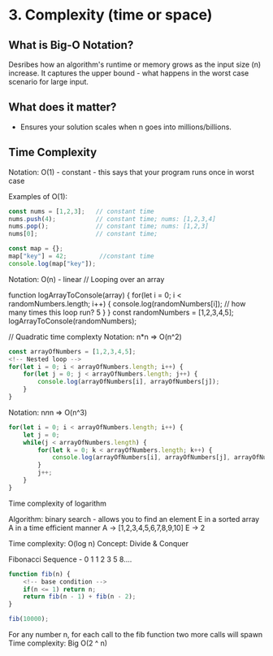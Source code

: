 # 3. Complexity (time or space)

## What is Big-O Notation?
Desribes how an algorithm's runtime or memory grows as the input size (n) increase.
It captures the upper bound - what happens in the worst case scenario for large input.

## What does it matter?
- Ensures your solution scales when n goes into millions/billions.

## Time Complexity

Notation: O(1) - constant
    - this says that your program runs once in worst case

Examples of O(1):

```js
const nums = [1,2,3];   // constant time
nums.push(4);           // constant time; nums: [1,2,3,4]
nums.pop();             // constant time; nums: [1,2,3]
nums[0];                // constant time;

const map = {};
map["key"] = 42;         //constant time
console.log(map["key"]);
```

Notation: O(n) - linear
// Looping over an array

function logArrayToConsole(array) {
    for(let i = 0; i < randomNumbers.length; i++) {
        console.log(randomNumbers[i]);  // how many times this loop run? 5
    }
}
const randomNumbers = [1,2,3,4,5];
logArrayToConsole(randomNumbers);

// Quadratic time complexty
Notation: n*n => O(n^2)

```js
const arrayOfNumbers = [1,2,3,4,5];
<!-- Nested loop -->
for(let i = 0; i < arrayOfNumbers.length; i++) {
    for(let j = 0; j < arrayOfNumbers.length; j++) {
        console.log(arrayOfNumbers[i], arrayOfNumbers[j]);
    }
}
```

<!-- n = 5; 5 * 5 -> 25 -->
<!-- i = 1; 2 is the element; 
            output: 2,1
                    2,2
                    2,3
                    2,4
                    2,5
 -->

Notation: n*n*n => O(n^3)
```js
for(let i = 0; i < arrayOfNumbers.length; i++) {
    let j = 0; 
    while(j < arrayOfNumbers.length) {
        for(let k = 0; k < arrayOfNumbers.length; k++) {
            console.log(arrayOfNumbers[i], arrayOfNumbers[j], arrayOfNumbers[k]);
        }
        j++;
    }
}
```
<!-- Input size is 5 -> out loop runs 5 times, 
                            for each time, inner loop runs 5 times
                                for each time, nested inner loop runes 5 times
n * n * n => 5 * 5 * 5 => 125 -->

Time complexity of logarithm

Algorithm: binary search - allows you to find an element E in a sorted array A in a time efficient manner
A -> [1,2,3,4,5,6,7,8,9,10]
E -> 2
<!-- How can you search A?
    Start from index 0 and check if each element equals E
    Start from the last index and go to index 0
    Time complexity: O(n)
-->
<!-- 
In binary search:
    we must loop over "search area" in every iteration
        left = 0
        right = array.length - 1
        while loop that runs until your left and right are equal
            find the middle element
            checks: is the middle element my target?

Starts of by looking the middle element of the array
6 / 3 => 2  -> O(1)
3 > 2 -> true
new sub-array we need to search: [1,2]
2 / 2 -> 1
2 == 2 -> true
 -->
Time complexity: O(log n)
Concept: Divide & Conquer

<!-- O(2 ^ n) -->
Fibonacci Sequence - 0 1 1 2 3 5 8....
<!-- Recursion to solve this problem -->

```js
function fib(n) {
    <!-- base condition -->
    if(n <= 1) return n;
    return fib(n - 1) + fib(n - 2);
}

fib(10000);
```
For any number n, for each call to the fib function two more calls will spawn
Time complexity: Big O(2 ^ n)

<!-- Factorial: O(n!) -->
<!-- O(n + m) -->